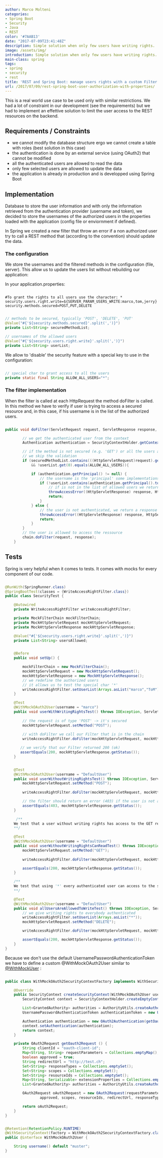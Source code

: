 ```yaml
---
author: Marco Molteni
categories:
- Spring Boot
- Security
- Java
- REST
color: '#7AAB13'
date: "2017-07-09T23:41:48Z"
description: Simple solution when only few users have writing rights.
image: /assets/img/
introduction: Simple solution when only few users have writing rights.
main-class: spring
tags:
- spring
- security
- rest
title: 'REST and Spring Boot: manage users rights with a custom Filter and properties'
url: /2017/07/09/rest-spring-boot-user-authorization-with-properties/
---
```

This is a real world use case to be used only with similar restrictions.
We had a lot of constraint in our development (see the requirements) but we had to implement an effettive solution to limit the user access to the REST resources on the backend.

## Requirements / Constraints

- we cannot modify the database structure ergo we cannot create a table with roles (best solution in this case) 
- the authentication is done by an external service (using OAuth2) that cannot be modified
- all the authenticated users are allowed to read the data
- only few selected users are allowed to update the data
- the application is already in production and is developped using Spring Boot

## Implementation

 Database to store the user information and with only the information retrieved from the authentication provider (username and token), we decided to store the usernames of the authorized users in the properties loaded with the application (config file or enviornment if defined).

In Spring we created a new filter that throw an error if a non authorized user try to call a REST method that (according to the convention) should update the data.

### The configuration

We store the usernames and the filtered methods in the configuration (file, server).
This allow us to update the users list without rebuilding our application:

In your application.properties:

``` properties

#To grant the rights to all users use the character: *
security.users.right.write=${SERVER_PARAM_USERS_WRITE:marco,tom,jerry}
security.methods.secured=POST,PUT,DELETE

```

```java

// methods to be secured, typically 'POST', 'DELETE', 'PUT'
@Value("#{'${security.methods.secured}'.split(',')}")
private List<String> securedMethodList;

// usernames of the allowed users
@Value("#{'${security.users.right.write}'.split(',')}")
private List<String> userList;

```

We allow to 'disable' the security feature with a special key to use in the configuration:

```java

// special char to grant access to all the users
private static final String ALLOW_ALL_USERS="*";

```

### The filter implementation ###

When the filter is called at each HttpRequest the method doFilter is called.
In this method we have to verify if user is trying to access a secured resource and, in this case, if his username is in the list of the authorized users.

```java

public void doFilter(ServletRequest request, ServletResponse response, FilterChain chain) throws IOException, ServletException {

        // we get the authenticated user from the context
        Authentication authentication = SecurityContextHolder.getContext().getAuthentication();

        // if the method is not secured (e.g. 'GET') or all the users are allowed to access
        // we skip the validation
        if (securedMethodList.contains(((HttpServletRequest)request).getMethod())
            && !userList.get(0).equals(ALLOW_ALL_USERS)){

            if (authentication.getPrincipal() != null) {
                // the username is the 'principal' some implementations are contains the UserDetails
                if (!userList.contains(authentication.getPrincipal().toString())) {
                    // if is not in the list of allowed users we return a response with status 403
                    throwAccessError((HttpServletResponse) response, HttpServletResponse.SC_FORBIDDEN);
                    return;
                }
            } else {
                // the user is not authenticated, we return a response with status 401
                throwAccessError((HttpServletResponse) response, HttpServletResponse.SC_UNAUTHORIZED);
                return;
            }
        }
        // the user is allowed to access the ressource
        chain.doFilter(request, response);
    }

```

## Tests ###

Spring is very helpful when it comes to tests. It comes with mocks for every component of our code.

``` java

@RunWith(SpringRunner.class)
@SpringBootTest(classes = {WriteAccessRightFilter.class})
public class SecurityTest {

    @Autowired
    private WriteAccessRightFilter writeAccessRightFilter;

    private MockFilterChain mockFilterChain;
    private MockHttpServletRequest mockHttpServletRequest;
    private MockHttpServletResponse mockHttpServletResponse;

    @Value("#{'${security.users.right.write}'.split(',')}")
    private List<String> usersAllowed;


    @Before
    public void setUp() {

        mockFilterChain = new MockFilterChain();
        mockHttpServletRequest = new MockHttpServletRequest();
        mockHttpServletResponse = new MockHttpServletResponse();
        // we redefine the authorized users
        // it allows us to test the special char '*'
        writeAccessRightFilter.setUserList(Arrays.asList("marco","ToM"));
    }

    @Test
    @WithMockOAuth2User(username = "marco")
    public void userWithWritingRightsTest() throws IOException, ServletException {
        
        // the request is of type 'POST' -> it's secured
        mockHttpServletRequest.setMethod("POST");
        
        // with doFilter we call our Filter that is in the chain
        writeAccessRightFilter.doFilter(mockHttpServletRequest, mockHttpServletResponse, mockFilterChain);

       // we verify that our Filter returned 200 (ok) 
       assertEquals(200, mockHttpServletResponse.getStatus());
    }


    @Test
    @WithMockOAuth2User(username = "DefaultUser")
    public void userWithoutWritingRightsTest() throws IOException, ServletException {
        mockHttpServletRequest.setMethod("POST");
      
        writeAccessRightFilter.doFilter(mockHttpServletRequest, mockHttpServletResponse, mockFilterChain);

        // the filter should return an error (403) if the user is not allowed to call a POST resource
        assertEquals(403, mockHttpServletResponse.getStatus());
    }

     /**
    We test that a user without writing rights has access to the GET resource 
    **/

    @Test
    @WithMockOAuth2User(username = "DefaultUser")
    public void userWithoutWritingRightsCanReadTest() throws IOException, ServletException {
        mockHttpServletRequest.setMethod("GET");
       
        writeAccessRightFilter.doFilter(mockHttpServletRequest, mockHttpServletResponse, mockFilterChain);

        assertEquals(200, mockHttpServletResponse.getStatus());
    }

    /**
    We test that using '*' every authenticated user can access to the secured REST resources
    **/

    @Test
    @WithMockOAuth2User(username = "DefaultUser")
    public void allUsersAreAllowedToWriteTest() throws IOException, ServletException {
        // we give writing rights to everybody authenticated
        writeAccessRightFilter.setUserList(Arrays.asList("*"));
        mockHttpServletRequest.setMethod("DELETE");

        writeAccessRightFilter.doFilter(mockHttpServletRequest, mockHttpServletResponse, mockFilterChain);

        assertEquals(200, mockHttpServletResponse.getStatus());
    }
}

```

Because we don't use the default UsernamePasswordAuthenticationToken we have to define a custom @WithMockOAuth2User similar to [@WithMockUser](http://docs.spring.io/spring-security/site/docs/current/reference/html/test-method.html#test-method-withmockuser) :

``` java

public class WithMockOAuth2SecurityContextFactory implements WithSecurityContextFactory<WithMockOAuth2User>{

    @Override
    public SecurityContext createSecurityContext(WithMockOAuth2User user) {
        SecurityContext context = SecurityContextHolder.createEmptyContext();

        List<GrantedAuthority> authorities = AuthorityUtils.createAuthorityList("None");
        UsernamePasswordAuthenticationToken authenticationToken = new UsernamePasswordAuthenticationToken(user.username(), null, authorities);

        Authentication authentication = new OAuth2Authentication(getOauth2Request(), authenticationToken);
        context.setAuthentication(authentication);
        return context;
    }

    private OAuth2Request getOauth2Request () {
        String clientId = "oauth-client-id";
        Map<String, String> requestParameters = Collections.emptyMap();
        boolean approved = true;
        String redirectUrl = "http://test.ch";
        Set<String> responseTypes = Collections.emptySet();
        Set<String> scopes = Collections.emptySet();
        Set<String> resourceIds = Collections.emptySet();
        Map<String, Serializable> extensionProperties = Collections.emptyMap();
        List<GrantedAuthority> authorities = AuthorityUtils.createAuthorityList("None");

        OAuth2Request oAuth2Request = new OAuth2Request(requestParameters, clientId, authorities,
                approved, scopes, resourceIds, redirectUrl, responseTypes, extensionProperties);

        return oAuth2Request;
    }
}

```

``` java

@Retention(RetentionPolicy.RUNTIME)
@WithSecurityContext(factory = WithMockOAuth2SecurityContextFactory.class)
public @interface WithMockOAuth2User {

    String username() default "muster";
}

```